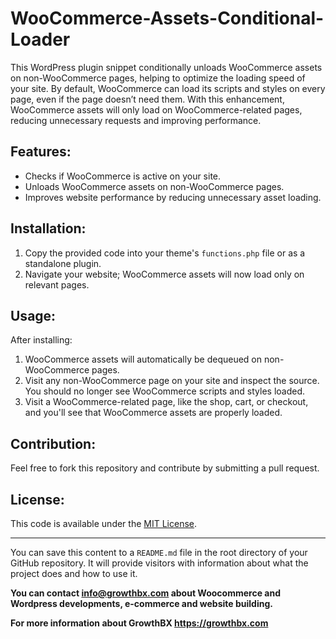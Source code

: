 # WooCommerce-Assets-Conditional-Loader
<p>This WordPress plugin snippet conditionally unloads WooCommerce assets on non-WooCommerce pages, helping to optimize the loading speed of your site. By default, WooCommerce can load its scripts and styles on every page, even if the page doesn’t need them. With this enhancement, WooCommerce assets will only load on WooCommerce-related pages, reducing unnecessary requests and improving performance.</p><h2>Features:</h2><ul><li>Checks if WooCommerce is active on your site.</li><li>Unloads WooCommerce assets on non-WooCommerce pages.</li><li>Improves website performance by reducing unnecessary asset loading.</li></ul><h2>Installation:</h2><ol><li>Copy the provided code into your theme's <code>functions.php</code> file or as a standalone plugin.</li><li>Navigate your website; WooCommerce assets will now load only on relevant pages.</li></ol><h2>Usage:</h2><p>After installing:</p><ol><li>WooCommerce assets will automatically be dequeued on non-WooCommerce pages.</li><li>Visit any non-WooCommerce page on your site and inspect the source. You should no longer see WooCommerce scripts and styles loaded.</li><li>Visit a WooCommerce-related page, like the shop, cart, or checkout, and you'll see that WooCommerce assets are properly loaded.</li></ol><h2>Contribution:</h2><p>Feel free to fork this repository and contribute by submitting a pull request.</p><h2>License:</h2><p>This code is available under the <a href="https://opensource.org/licenses/MIT" target="_new">MIT License</a>.</p><hr><p>You can save this content to a <code>README.md</code> file in the root directory of your GitHub repository. It will provide visitors with information about what the project does and how to use it.</p>
<p><strong>You can contact <a href="mailto:info@growthbx.com">info@growthbx.com</a> about Woocommerce and Wordpress developments, e-commerce and website building.</strong></p>

<p><strong>For more information about GrowthBX <a href="https://growthbx.com" rel="nofollow">https://growthbx.com</a></strong></p>
